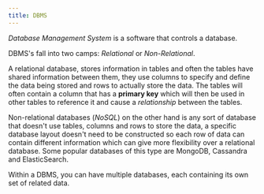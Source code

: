 ```yaml
---
title: DBMS
---
```


_Database Management System_ is a software that controls a database.

DBMS's fall into two camps: *Relational* or *Non-Relational*.

A relational database, stores information in tables and often the tables have shared information between them, they use columns to specify and define the data being stored and rows to actually store the data. The tables will often contain a column that has a **primary key** which will then be used in other tables to reference it and cause a _relationship_ between the tables.

Non-relational databases (_NoSQL_) on the other hand is any sort of database that doesn't use tables, columns and rows to store the data, a specific database layout doesn't need to be constructed so each row of data can contain different information which can give more flexibility over a relational database. Some popular databases of this type are MongoDB, Cassandra and ElasticSearch.

Within a DBMS, you can have multiple databases, each containing its own set of related data.
